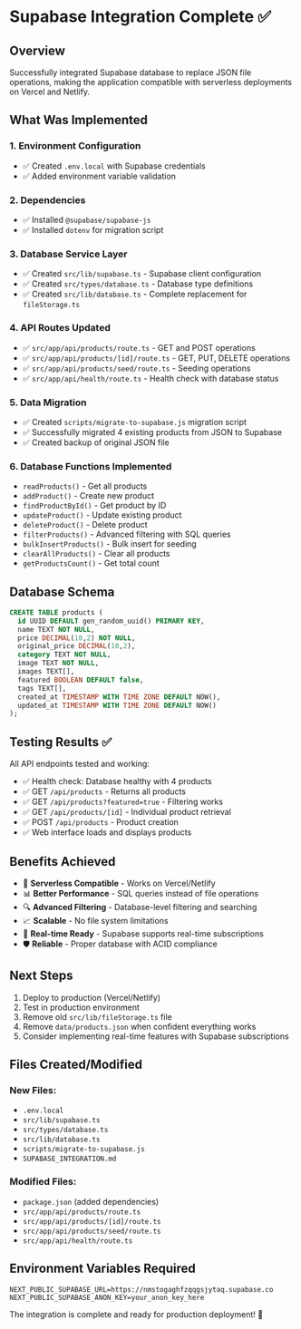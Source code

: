 # Supabase Integration Complete ✅

## Overview
Successfully integrated Supabase database to replace JSON file operations, making the application compatible with serverless deployments on Vercel and Netlify.

## What Was Implemented

### 1. Environment Configuration
- ✅ Created `.env.local` with Supabase credentials
- ✅ Added environment variable validation

### 2. Dependencies
- ✅ Installed `@supabase/supabase-js`
- ✅ Installed `dotenv` for migration script

### 3. Database Service Layer
- ✅ Created `src/lib/supabase.ts` - Supabase client configuration
- ✅ Created `src/types/database.ts` - Database type definitions
- ✅ Created `src/lib/database.ts` - Complete replacement for `fileStorage.ts`

### 4. API Routes Updated
- ✅ `src/app/api/products/route.ts` - GET and POST operations
- ✅ `src/app/api/products/[id]/route.ts` - GET, PUT, DELETE operations
- ✅ `src/app/api/products/seed/route.ts` - Seeding operations
- ✅ `src/app/api/health/route.ts` - Health check with database status

### 5. Data Migration
- ✅ Created `scripts/migrate-to-supabase.js` migration script
- ✅ Successfully migrated 4 existing products from JSON to Supabase
- ✅ Created backup of original JSON file

### 6. Database Functions Implemented
- `readProducts()` - Get all products
- `addProduct()` - Create new product
- `findProductById()` - Get product by ID
- `updateProduct()` - Update existing product
- `deleteProduct()` - Delete product
- `filterProducts()` - Advanced filtering with SQL queries
- `bulkInsertProducts()` - Bulk insert for seeding
- `clearAllProducts()` - Clear all products
- `getProductsCount()` - Get total count

## Database Schema
```sql
CREATE TABLE products (
  id UUID DEFAULT gen_random_uuid() PRIMARY KEY,
  name TEXT NOT NULL,
  price DECIMAL(10,2) NOT NULL,
  original_price DECIMAL(10,2),
  category TEXT NOT NULL,
  image TEXT NOT NULL,
  images TEXT[],
  featured BOOLEAN DEFAULT false,
  tags TEXT[],
  created_at TIMESTAMP WITH TIME ZONE DEFAULT NOW(),
  updated_at TIMESTAMP WITH TIME ZONE DEFAULT NOW()
);
```

## Testing Results ✅
All API endpoints tested and working:
- ✅ Health check: Database healthy with 4 products
- ✅ GET `/api/products` - Returns all products
- ✅ GET `/api/products?featured=true` - Filtering works
- ✅ GET `/api/products/[id]` - Individual product retrieval
- ✅ POST `/api/products` - Product creation
- ✅ Web interface loads and displays products

## Benefits Achieved
- 🚀 **Serverless Compatible** - Works on Vercel/Netlify
- 📊 **Better Performance** - SQL queries instead of file operations
- 🔍 **Advanced Filtering** - Database-level filtering and searching
- 📈 **Scalable** - No file system limitations
- 🔄 **Real-time Ready** - Supabase supports real-time subscriptions
- 🛡️ **Reliable** - Proper database with ACID compliance

## Next Steps
1. Deploy to production (Vercel/Netlify)
2. Test in production environment
3. Remove old `src/lib/fileStorage.ts` file
4. Remove `data/products.json` when confident everything works
5. Consider implementing real-time features with Supabase subscriptions

## Files Created/Modified
### New Files:
- `.env.local`
- `src/lib/supabase.ts`
- `src/types/database.ts`
- `src/lib/database.ts`
- `scripts/migrate-to-supabase.js`
- `SUPABASE_INTEGRATION.md`

### Modified Files:
- `package.json` (added dependencies)
- `src/app/api/products/route.ts`
- `src/app/api/products/[id]/route.ts`
- `src/app/api/products/seed/route.ts`
- `src/app/api/health/route.ts`

## Environment Variables Required
```env
NEXT_PUBLIC_SUPABASE_URL=https://nmstogaghfzqqgsjytaq.supabase.co
NEXT_PUBLIC_SUPABASE_ANON_KEY=your_anon_key_here
```

The integration is complete and ready for production deployment! 🎉
